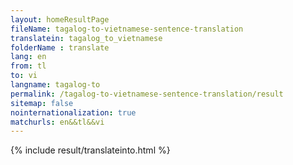```yaml
---
layout: homeResultPage
fileName: tagalog-to-vietnamese-sentence-translation
translatein: tagalog_to_vietnamese
folderName : translate
lang: en
from: tl
to: vi
langname: tagalog-to
permalink: /tagalog-to-vietnamese-sentence-translation/result
sitemap: false
nointernationalization: true
matchurls: en&&tl&&vi
---
```

{% include result/translateinto.html %}

<script src="/js/result/translation.js" data-foldername="{{page.folderName}}" data-lang="{{page.lang}}"></script>
